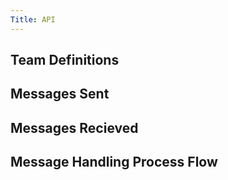```yaml
---
Title: API
---
```

## Team Definitions

## Messages Sent

## Messages Recieved

## Message Handling Process Flow
